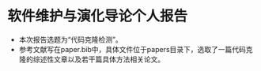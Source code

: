 # 软件维护与演化导论个人报告
- 本次报告选题为“代码克隆检测”。
- 参考文献写在paper.bib中，具体文件位于papers目录下，选取了一篇代码克隆的综述性文章以及若干篇具体方法相关论文。

